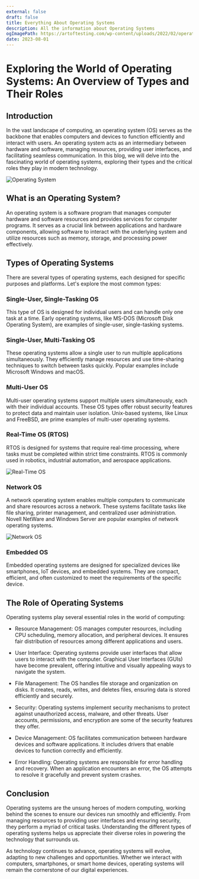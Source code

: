 ```yaml
---
external: false
draft: false
title: Everything About Operating Systems
description: All the information about Operating Systems
ogImagePath: https://artoftesting.com/wp-content/uploads/2022/02/operating-system.png
date: 2023-08-01
---
```


# Exploring the World of Operating Systems: An Overview of Types and Their Roles



## Introduction

In the vast landscape of computing, an operating system (OS) serves as the backbone that enables computers and devices to function efficiently and interact with users. An operating system acts as an intermediary between hardware and software, managing resources, providing user interfaces, and facilitating seamless communication. In this blog, we will delve into the fascinating world of operating systems, exploring their types and the critical roles they play in modern technology.

![Operating System](https://st.adda247.com/https://adda247jobs-wp-assets-adda247.s3.ap-south-1.amazonaws.com/jobs/wp-content/uploads/sites/2/2022/11/14122828/20221113_003354_0000.png)

## What is an Operating System?

An operating system is a software program that manages computer hardware and software resources and provides services for computer programs. It serves as a crucial link between applications and hardware components, allowing software to interact with the underlying system and utilize resources such as memory, storage, and processing power effectively.

## Types of Operating Systems

There are several types of operating systems, each designed for specific purposes and platforms. Let's explore the most common types:

### Single-User, Single-Tasking OS

This type of OS is designed for individual users and can handle only one task at a time. Early operating systems, like MS-DOS (Microsoft Disk Operating System), are examples of single-user, single-tasking systems.

### Single-User, Multi-Tasking OS

These operating systems allow a single user to run multiple applications simultaneously. They efficiently manage resources and use time-sharing techniques to switch between tasks quickly. Popular examples include Microsoft Windows and macOS.

### Multi-User OS

Multi-user operating systems support multiple users simultaneously, each with their individual accounts. These OS types offer robust security features to protect data and maintain user isolation. Unix-based systems, like Linux and FreeBSD, are prime examples of multi-user operating systems.

### Real-Time OS (RTOS)

RTOS is designed for systems that require real-time processing, where tasks must be completed within strict time constraints. RTOS is commonly used in robotics, industrial automation, and aerospace applications.

![Real-Time OS](https://static.javatpoint.com/operating-system/images/hard-and-soft-real-time-operating-system.png)

### Network OS

A network operating system enables multiple computers to communicate and share resources across a network. These systems facilitate tasks like file sharing, printer management, and centralized user administration. Novell NetWare and Windows Server are popular examples of network operating systems.

![Network OS](https://cdn.ttgtmedia.com/rms/onlineimages/network_operating_system_model-f.png)

### Embedded OS

Embedded operating systems are designed for specialized devices like smartphones, IoT devices, and embedded systems. They are compact, efficient, and often customized to meet the requirements of the specific device.

## The Role of Operating Systems

Operating systems play several essential roles in the world of computing:

- Resource Management: OS manages computer resources, including CPU scheduling, memory allocation, and peripheral devices. It ensures fair distribution of resources among different applications and users.

- User Interface: Operating systems provide user interfaces that allow users to interact with the computer. Graphical User Interfaces (GUIs) have become prevalent, offering intuitive and visually appealing ways to navigate the system.

- File Management: The OS handles file storage and organization on disks. It creates, reads, writes, and deletes files, ensuring data is stored efficiently and securely.

- Security: Operating systems implement security mechanisms to protect against unauthorized access, malware, and other threats. User accounts, permissions, and encryption are some of the security features they offer.

- Device Management: OS facilitates communication between hardware devices and software applications. It includes drivers that enable devices to function correctly and efficiently.

- Error Handling: Operating systems are responsible for error handling and recovery. When an application encounters an error, the OS attempts to resolve it gracefully and prevent system crashes.

## Conclusion

Operating systems are the unsung heroes of modern computing, working behind the scenes to ensure our devices run smoothly and efficiently. From managing resources to providing user interfaces and ensuring security, they perform a myriad of critical tasks. Understanding the different types of operating systems helps us appreciate their diverse roles in powering the technology that surrounds us.

As technology continues to advance, operating systems will evolve, adapting to new challenges and opportunities. Whether we interact with computers, smartphones, or smart home devices, operating systems will remain the cornerstone of our digital experiences.